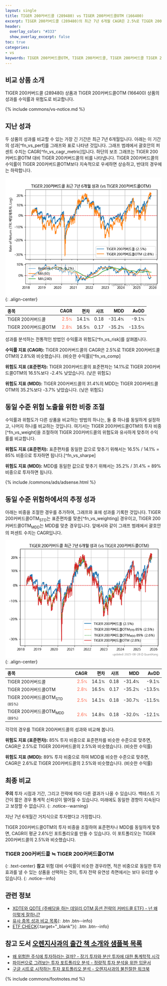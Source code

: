 ```yaml
---
layout: single
title: TIGER 200커버드콜 (289480) vs TIGER 200커버드콜OTM (166400)
excerpt: TIGER 200커버드콜 (289480)의 최근 7년 6개월 CAGR은 2.5%로 TIGER 200커버드콜OTM (166400)의 2.8%와 비슷했습니다.
header:
  overlay_color: "#333"
  show_overlay_excerpt: false
toc: true
categories:
- vs
keywords: TIGER 200커버드콜OTM, TIGER 200커버드콜, TIGER 200커버드콜 TIGER 200커버드콜OTM 비교, 289480, 166400, 289480 289480 비교
---
```


## 비교 상품 소개


TIGER 200커버드콜 (289480) 상품과 TIGER 200커버드콜OTM (166400) 상품의 성과를 수익률과 위험도로 비교합니다.





{% include commons/vs-notice.md %}

## 지난 성과

두 상품의 성과를 비교할 수 있는 가장 긴 기간은 최근 7년 6개월입니다. 아래는 이 기간의 성과[^fn_vs_perf]를 그래프와 표로 나타낸 것입니다.
그래프 범례에서 괄호안의 퍼센트 수치는 CAGR[^fn_vs_cagr_metric]입니다.
하단의 보조 그래프는 TIGER 200커버드콜OTM 대비 TIGER 200커버드콜의 비를 나타냅니다.
TIGER 200커버드콜의 수익률이 TIGER 200커버드콜OTM보다 지속적으로 우세하면 상승하고, 반대의 경우에는 하락합니다.

![TIGER 200커버드콜](/vs/images/289480-vs-166400_dual.png){: .align-center}

| **종목** | **CAGR** | **편차** | **샤프** | **MDD** | **AvDD** |
| :------------ | ------: | -----------: | -------: | ------: | -------: |
| TIGER 200커버드콜 | <span style="color: tomato">2.5<small>%</small></span> | 14.1<small>%</small> | 0.18 | -31.4<small>%</small> | -9.1<small>%</small> |
| TIGER 200커버드콜OTM | <span style="color: tomato">2.8<small>%</small></span> | 16.5<small>%</small> | 0.17 | -35.2<small>%</small> | -13.5<small>%</small> |

<!-- more -->


성과를 분석하는 전통적인 방법인 수익률과 위험도[^fn_vs_risk]를 살펴봅니다.

**수익률 지표 (CAGR):** TIGER 200커버드콜의 CAGR은 2.5%로 TIGER 200커버드콜OTM의 2.8%와 비슷했습니다. (비슷한 수익률)[^fn_vs_comp]

**위험도 지표 (표준편차):** TIGER 200커버드콜의 표준편차는 14.1%로 TIGER 200커버드콜OTM의 16.5%보다 -2.4% 낮았습니다. (낮은 위험도)

**위험도 지표 (MDD):** TIGER 200커버드콜의 31.4%의 MDD는 TIGER 200커버드콜OTM의 35.2%보다 -3.7% 낮았습니다. (낮은 위험도)



## 동일 수준 위험 노출을 위한 비중 조절

수익률과 위험도가 다른 상품을 비교하는 방법의 하나는, 둘 중 하나를 동일하게 설정하고, 나머지 하나를 비교하는 것입니다.
여기서는 TIGER 200커버드콜OTM의 투자 비중[^fn_vs_weight]을 조절하여 TIGER 200커버드콜의 위험도와 유사하게 맞추어 수익률를 비교합니다.

**위험도 지표 (표준편차):** 표준편차를 동일한 값으로 맞추기 위해서는 16.5% / 14.1% = 85% 비중으로 투자하면 됩니다.[^fn_vs_sharpe]

**위험도 지표 (MDD):** MDD를 동일한 값으로 맞추기 위해서는 35.2% / 31.4% = 89% 비중으로 투자하면 됩니다.


{% include /commons/ads/adsense.html %}



## 동일 수준 위험하에서의 추정 성과

아래는 비중을 조절한 경우를 추가하여, 그래프와 표에 성과를 기록한 것입니다.
TIGER 200커버드콜OTM<sub>STD</sub>는 표준편차를 맞춘[^fn_vs_weighting] 경우이고, TIGER 200커버드콜OTM<sub>MDD</sub>는 MDD를 맞춘 경우입니다.
앞에서와 같이 그래프 범례에서 괄호안의 퍼센트 수치는 CAGR입니다.


![TIGER 200커버드콜](/vs/images/289480-vs-166400.png){: .align-center}



| **종목** | **CAGR** | **편차** | **샤프** | **MDD** | **AvDD** |
| :------------ | ------: | -----------: | -------: | ------: | -------: |
| TIGER 200커버드콜 | <span style="color: tomato">2.5<small>%</small></span> | 14.1<small>%</small> | 0.18 | -31.4<small>%</small> | -9.1<small>%</small> |
| TIGER 200커버드콜OTM | <span style="color: tomato">2.8<small>%</small></span> | 16.5<small>%</small> | 0.17 | -35.2<small>%</small> | -13.5<small>%</small> |
| TIGER 200커버드콜OTM<sub>STD</sub> <small>(85%)</small> | <span style="color: tomato">2.5<small>%</small></span> | 14.1<small>%</small> | 0.18 | -30.7<small>%</small> | -11.5<small>%</small> |
| TIGER 200커버드콜OTM<sub>MDD</sub> <small>(89%)</small> | <span style="color: tomato">2.6<small>%</small></span> | 14.8<small>%</small> | 0.18 | -32.0<small>%</small> | -12.1<small>%</small> |



각각의 경우를 TIGER 200커버드콜의 성과와 비교해 봅니다.

**위험도 지표 (표준편차):** 85% 투자 비중으로 표준편차를 비슷한 수준으로 맞추면, CAGR은 2.5%로 TIGER 200커버드콜의 2.5%와 비슷했습니다. (비슷한 수익률)

**위험도 지표 (MDD):** 89% 투자 비중으로 하여 MDD를 비슷한 수준으로 맞추면, CAGR은 2.6%로 TIGER 200커버드콜의 2.5%와 비슷했습니다. (비슷한 수익률)




## 최종 비교

**주의** 투자 시점과 기간, 그리고 전략에 따라 다른 결과가 나올 수 있습니다. 백테스트 기간이 짧은 경우 통계적 신뢰성이 떨어질 수 있습니다. 미래에도 동일한 경향이 지속된다고 보장할 수 없습니다.
{: .notice--warning}

지난 7년 6개월간 거치식으로 투자했다고 가정합니다.

TIGER 200커버드콜OTM의 투자 비중을 조절하여 표준편차나 MDD를 동일하게 맞추면, CAGR이 평균 2.6%인 포트폴리오를 만들 수 있습니다.
이 포트폴리오는 TIGER 200커버드콜의 2.5%와 비슷했습니다.

### TIGER 200커버드콜 ≒ TIGER 200커버드콜OTM
{: .text-center}
**참고** 위험 대비 수익률이 비슷한 경우라면, 적은 비중으로 동일한 투자 효과를 낼 수 있는 상품을 선택하는 것이, 투자 전략 유연성 측면에서는 보다 유리할 수 있습니다.
{: .notice--info}


## 관련 정보

- [XDTE와 QDTE (주배당을 하는 데일리 OTM 옵션 전략의 커버드콜 ETF) - 넌 왜 이렇게 잘하니?](https://kongdori.tistory.com/336)
- [유사 종목 성과 비교 목록](/vs/){: .btn .btn--info}
- [ETF CHECK](https://www.etfcheck.co.kr/mobile/etpitem/166400/compare?compCode%5B%5D=289480){:target="_blank"}{: .btn .btn--info}


## 참고 도서 [오렌지사과의 출간 책 소개와 샘플북 목록](https://kongdori.tistory.com/691)

- [왜 위험한 주식에 투자하라는 걸까? - 장기 투자와 분산 투자에 대한 통계학적 시각](https://kongdori.tistory.com/421)
- [파이썬으로 그려보는 투자 포트폴리오 분석  - 정량적 투자 분석을 위한 입문서](https://kongdori.tistory.com/643)
- [구글 시트로 시작하는 투자 포트폴리오 분석 - 오렌지사과의 불친절한 워크북](https://kongdori.tistory.com/449)

{% include commons/footnotes.md %}